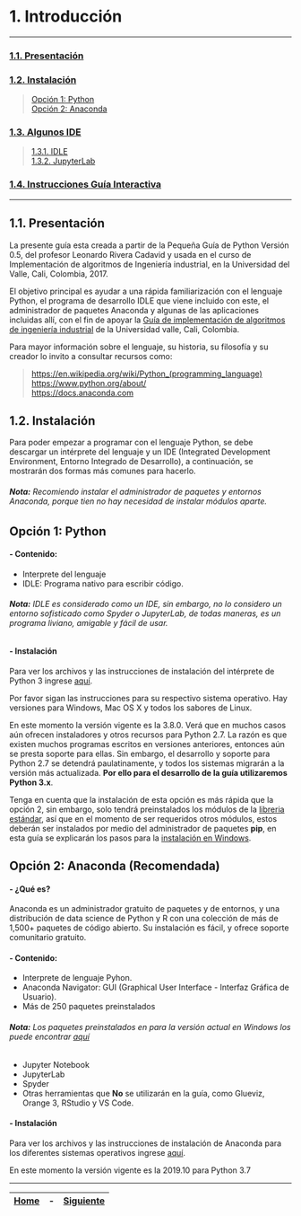 # 1. Introducción <a id='1_Introduccion'></a>

---
### [1.1. Presentación](#1.1_Presentacion)  
### [1.2. Instalación](#1.2_Instalacion)  
>[Opción 1: Python](#Opcion-1_Python)  
[Opción 2: Anaconda](#Opcion-2_Anaconda)  

### [1.3. Algunos IDE](1_3_Algunos_IDE/1_3_1_IDLE/1_3_1_IDLE.ipynb#1.3_Algunos-IDE) <!--(https://mybinder.org/Algunos-IDE/IDLE)-->  
>[1.3.1. IDLE](1_3_Algunos_IDE/1_3_1_IDLE/1_3_1_IDLE.ipynb#1.3.1_IDLE) <!--(https://mybinder.org/Algunos-IDE/IDLE)-->   
[1.3.2. JupyterLab](1_3_Algunos_IDE/1_3_2_JupyterLab/1_3_2_JupyterLab.ipynb#1.3.2_JupyterLab) <!--(https://mybinder.org/Algunos-IDE/JupyterLab)-->  

### [1.4. Instrucciones Guía Interactiva](1_4_Instrucciones_Guia_Interactiva/1_4_Instrucciones_Guia_Interactiva.ipynb#1.4_Insutrucciones-Guia-Interactiva) <!--(https://mybinder.org/Instrucciones)-->

---

## **1.1. Presentación** <a id='1.1_Presentacion'></a>

La presente guía esta creada a partir de la Pequeña Guía de Python Versión 0.5, del profesor Leonardo Rivera Cadavid y usada en el curso de Implementación de algoritmos de Ingeniería industrial, en la Universidad del Valle,  Cali, Colombia, 2017.

El objetivo principal es ayudar a una rápida familiarización con el lenguaje Python, el programa de desarrollo IDLE que viene incluido con este, el administrador de paquetes Anaconda y algunas de las aplicaciones incluidas allí, con el fin de apoyar  la [Guía de implementación de algoritmos de ingeniería industrial](https://sites.google.com/correounivalle.edu.co/guia-algortimos-industrial/home "Ir a la Guía de implementación de algoritmos de ingeniería industrial") de la Universidad valle, Cali, Colombia. 

Para mayor información sobre el lenguaje, su historia, su filosofía y su creador lo invito a consultar recursos como:

 > https://en.wikipedia.org/wiki/Python_(programming_language)  
https://www.python.org/about/  
https://docs.anaconda.com  

## **1.2. Instalación** <a id='1.2_Instalacion'></a>

Para poder empezar a programar con el lenguaje Python, se debe descargar un intérprete del lenguaje y un IDE (Integrated Development Environment, Entorno Integrado de Desarrollo), a continuación, se mostrarán dos formas más comunes para hacerlo.

###### **Nota:** Recomiendo instalar el administrador de paquetes y entornos Anaconda, porque tien no hay necesidad de instalar módulos aparte.

## Opción 1: Python <a id='Opcion-1_Python'></a>

#### - Contenido:  
- Interprete del lenguaje
- IDLE: Programa nativo para escribir código.

###### **Nota:** IDLE es considerado como un IDE, sin embargo, no lo considero un entorno sofisticado como Spyder o JupyterLab, de todas maneras, es un programa liviano, amigable y fácil de usar.

#### - Instalación 

Para ver los archivos y las instrucciones de instalación del intérprete de Python 3 ingrese [aquí](www.python.org/downloads/ "www.python.org/downloads/"). 

Por favor sigan las instrucciones para su respectivo sistema operativo. Hay versiones para Windows, Mac OS X y todos los sabores de Linux.

En este momento la versión vigente es la 3.8.0. Verá que en muchos casos aún ofrecen instaladores y otros recursos para Python 2.7. La razón es que existen muchos programas escritos en versiones anteriores, entonces aún se presta soporte para ellas. Sin embargo, el desarrollo y soporte para Python 2.7 se detendrá paulatinamente, y todos los sistemas migrarán a la versión más actualizada. **Por ello para el desarrollo de la guía utilizaremos Python 3.x**.

Tenga en cuenta que la instalación de esta opción es más rápida que la opción 2, sin embargo, solo tendrá preinstalados los módulos de la [libreria estándar](../9_Modulos/9_Modulos_y_Paquetes.ipynb#9.3_Libreria-Estandar "Ir al apartado 9.3. Libreria Estandar"), así que en el momento de ser requeridos otros módulos, estos deberán ser instalados por medio del administrador de paquetes **pip**, en esta guía se explicarán los pasos para la [instalación en Windows](../9_Modulos/9_Modulos_y_Paquetes.ipynb#9.4.1_Instalacion-de-Paquetes "Ir al apartado 9.4.1. Instalacion de Paquetes").

## Opción 2: Anaconda **(Recomendada)** <a id='Opcion-2_Anaconda'></a>

#### - ¿Qué es?

Anaconda es un administrador gratuito de paquetes y de entornos, y una distribución de data science de Python y R con una colección de más de 1,500+ paquetes de código abierto. Su instalación es fácil, y ofrece soporte comunitario gratuito.

#### - Contenido:

- Interprete de lenguaje Pyhon. 
- Anaconda Navigator: GUI (Graphical User Interface - Interfaz Gráfica de Usuario).
- Más de 250 paquetes preinstalados

###### **Nota:** Los paquetes preinstalados en para la versión actual en Windows los puede encontrar [aquí](https://docs.anaconda.com/anaconda/packages/py3.7_win-64/ "Ir a la documentación oficial de Anaconda")
- Jupyter Notebook
- JupyterLab
- Spyder
- Otras herramientas que **No** se utilizarán en la guía, como Glueviz, Orange 3, RStudio y VS Code.

#### - Instalación 

Para ver los archivos y las instrucciones de instalación de Anaconda para los diferentes sistemas operativos ingrese [aquí](https://www.anaconda.com/distribution/ "https://www.anaconda.com/distribution/"). 

En este momento la versión vigente es la 2019.10 para Python 3.7

-----

| [**Home**](../Home.ipynb#Home)<!--(https://mybinder.org/Home)--> | - | [**Siguiente**](1_3_Algunos_IDE/1_3_1_IDLE/1_3_1_IDLE.ipynb#1.3_Algunos-IDE)<!--(https://mybinder.org/v2/gh/EstephaniaCalvo/Pequena-Guia-Python/Home?filepath=1-Introduccion%2F1-2-1%20IDLE%2F1-3-1_IDLE.ipynb)--> |
| :--------: | :-------: | :--------: |
